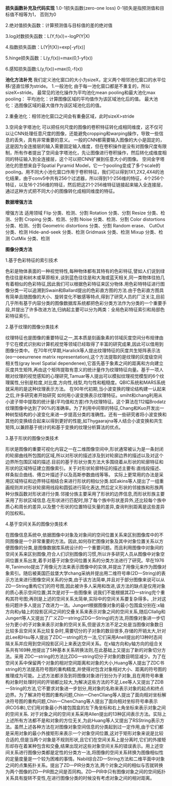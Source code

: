 **损失函数补充及代码实现**
1.0-1损失函数(zero-one loss)
0-1损失是指预测值和目标值不相等为1， 否则为0

2.绝对值损失函数：计算预测值与目标值的差的绝对值

3.log对数损失函数：L(Y,f(x))=-logP(Y|X)

4.指数损失函数：L(Y|f(X))=exp[-yf(x)]

5.hinge损失函数：L(y,f(x))=max(0,1-yf(x))

6.感知损失函数:L(y,f(x))=max(0,-f(x))

**池化方法补充**
我们定义池化窗口的大小为sizeX，定义两个相邻池化窗口的水平位移/竖直位移为stride。
1.一般池化
由于每一池化窗口都是不重复的，所以sizeX=stride。
最常见的池化操作为平均池化mean pooling和最大池化max pooling：
平均池化：计算图像区域的平均值作为该区域池化后的值。
最大池化：选图像区域的最大值作为该区域池化后的值。

2.重叠池化：相邻池化窗口之间会有重叠区域，此时sizeX>stride

3.空间金字塔池化
可以把任何尺度的图像的卷积特征转化成相同维度，这不仅可以让CNN处理任意尺度的图像，还能避免cropping和warping操作，导致一些信息的丢失，具有非常重要的意义。
一般的CNN都需要输入图像的大小是固定的，这是因为全连接层的输入需要固定输入维度，但在卷积操作是没有对图像尺度有限制，所有作者提出了空间金字塔池化，先让图像进行卷积操作，然后转化成维度相同的特征输入到全连接层，这个可以把CNN扩展到任意大小的图像。 
空间金字塔池化的思想来自于Spatial Pyramid Model，它一个pooling变成了多个scale的pooling。用不同大小池化窗口作用于卷积特征，我们可以得到1X1,2X2,4X4的池化结果，由于conv5中共有256个过滤器，所以得到1个256维的特征，4个256个特征，以及16个256维的特征，然后把这21个256维特征链接起来输入全连接层，通过这种方式把不同大小的图像转化成相同维度的特征。

**数据增强方法**

增强方法	       适用领域
Flip	          分类、检测、分割
Rotation	       分类、分割
Resize	          分类、检测、分割
Croping	   			 分类、检测、分割
Noise	   			 分类、检测、分割
Color distortions	  分类、检测、分割
Geometric distortions 分类、分割
Random erase、 CutOut 分类、检测
Hide-and-seek	     分类、检测
Gridmask	       分类、检测
Mixup	          分类、检测
CutMix	          分类、检测

**图像分类方法**

1.基于色彩特征的索引技术

色彩是物体表面的一种视觉特性,每种物体都有其特有的色彩特征,譬如人们说到绿色往往是和树木或草原相关,谈到蓝色往往是和大海或蓝天相关,同一类物体往拍几有着相似的色彩特征,因此我们可以根据色彩特征来区分物体.用色彩特特征进行图像分类一可以追溯到Swain和Ballard提出的色彩直方图的方法.由于色彩直方图具有简单且随图像的大小、旋转变化不敏感等特点,得到了研究人员的厂泛关注,目前几乎所有基于内容分类的图像数据库系统都把色彩分类方法作为分类的一个重要手段,并提出了许多改进方法,归纳起主要可以分为两类：全局色彩特征索引和局部色彩特征索引。

2.基于纹理的图像分类技术

纹理特征也是图像的重要特征之一,其本质是刻画象素的邻域灰度空间分布规律由于它在模式识别和计算机视觉等领域已经取得了丰富的研究成果,因此可以借用到图像分类中。
在70年代早期,Haralick等人提出纹理特征的灰度共生矩阵表示法(eo一oeeurrenee matrix representation),这个方法提取的是纹理的灰度级空间相关性(gray level Spatial dependenee),它首先基于象素之间的距离和方向建立灰度共生矩阵,再由这个矩阵提取有意义的统计量作为纹理特征向量。基于一项人眼对纹理的视觉感知的心理研究,Tamuar等人提出可以模拟纹理视觉模型的6个纹理属性,分别是粒度,对比度,方向性,线型,均匀性和粗糙度。QBIC系统和MARS系统就采用的是这种纹理表示方法。
在90年代初期,当小波变换的理论结构建一认起来之后,许多研究者开始研究
如何用小波变换表示纹理特征。smiht和chang利用从小波子带中提取的统计量(平均值和方差)作为纹理特征。这个算法在112幅Brodatz纹理图像中达到了90%的准确率。为了利用中间带的特征,Chang和Kuo开发出一种树型结构的小波变化来进一步提高分类的准确性。还有一些研究者将小波变换和其他的变换结合起来以得到更好的性能,如Thygaarajna等人结合小波变换和共生矩阵,以兼顾基于统计的和基于变换的纹理分析算法的优点。

3.基于形状的图像分类技术

形状是图像的重要可视化内容之一在二维图像空间中,形状通常被认为是一条封闭的轮廓曲线所包围的区域,所以对形状的描述涉及到对轮廓边界的描述以及对这个边界所包围区域的描述.目前的基于形状分类方法大多围绕着从形状的轮廓特征和形状的区域特征建立图像索引。关于对形状轮廓特征的描述主要有:直线段描述、样条拟合曲线、傅立叶描述子以及高斯参数曲线等等。
实际上更常用的办法是采用区域特征和边界特征相结合来进行形状的相似分类.如Eakins等人提出了一组重画规则并对形状轮廓用线段和圆弧进行简化表达,然后定义形状的邻接族和形族两种分族函数对形状进行分类.邻接分族主要采用了形状的边界信息,而形状形族主要采用了形状区域信息.在形状进行匹配时,除了每个族中形状差异外,还比较每个族中质心和周长的差异,以及整个形状的位置特征矢量的差异,查询判别距离是这些差异的加权和。

4.基于空间关系的图像分类技术

在图像信息系统中,依据图像中对象及对象间的空间位置关系来区别图像库中的不同图像是一个非常重要的方法。因此,如何存贮图像对象及其中对象位置关系以方便图像的分类,是图像数据库系统设计的一个重要问题。而且利用图像中对象间的空间关系来区别图像,符合人们识别图像的习惯,所以许多研究人员从图像中对象空间位置关系出发,着手对基于对象空间位置关系的分类方法进行了研究。早在1976年,Tanimoto提出了用像元方法来表示图像中的实体,并提出了用像元来作为图像对象索引。随后被美国匹兹堡大学chang采纳并提出用二维符号串(2D一String)的表示方法来进行图像空间关系的分类,由于该方法简单,并且对于部分图像来说可以从ZD一String重构它们的符号图,因此被许多人采用和改进,该方法的缺点是仅用对象的质心表示空间位置;其次是对于一些图像来
说我们不能根据其ZD一string完个重构其符号图;再则是上述的空间关系太简单,实际中的空间关系要复杂得多。,针对这些问题许多人提出了改进力一法。Jungert根据图像对象的最小包围盒分别在:x轴方向和y轴上的投影区间之间的交叠关系来表示对象之间的空间关系,随后Cllallg和Jungert等人又提出了广义ZD一string(ZDG一String)的方法,将图像对象进一步切分为更小的子对象来表示对象的空间关系,但是该方法不足之处是当图像对象数日比较多且空间关系比较复杂时,需要切分的子对象的数目很多,存储的开销太大,针对此Lee和Hsu等人提出了ZDC一string的方一法,它们采用Anell提出的13种时态间隔关系并应用到空间投影区问上来表达空间关系。在x轴方向和y轴方向的组合关系共有169种,他提出了5种基本关系转换法则,在此基础上又提出了新的对象切分方法。采用
ZDC一string的方法比ZDG一string切分子对象的数目明显减少。为了在空间关系中保留两个对象的相对空间距离和对象的大小,Huang等人提出了ZDC书string的方法提高符号图的重构精度,并使得对包含对象相对大小、距离的符号图的推理成为可能。上述方法都涉及到将图像对象进行划分为子对象,且在用符号串重构对象时处理时间的开销都比较大,为解决这些方法的不足,Lee等人又提出了ZDB一String的方法,它不要求对象进一步划分,用对象的名称来表示对象的起点和终点边界。为了解决符号图的重构问题,Chin一ChenCllang等人提出了面向相对坐标解决符号图的重构问题,Chin一ChenChang等人提出了面向相对坐标符号串表示(RCOS串),它们用对象最小外接包围盒的左下角坐标和右上角坐标来表示对象之间的空间关系.
对于对象之间的空间关系采用Allen提出的13种区间表示方法。实际上上述所有方法都不是和对象的方位无关,为此Huang等人又提出了RSString表示方法。虽然上述各种方法在对图像对象空间信息的分类起到过一定作用,由于它们都是采用对象的最小外接矩形来表示一个对象空间位置,这对于矩形对象来说是比较合适的,但是当两个对象是不规则形状,且它们在空间关系上是分离时,它们的外接矩形却存在着某种包含和交叠,结果出现对这些对象空间关系的错误表示。用上述空间关系进行图像分类都是定性的分类方一法,将图像的空间关系转换为图像相似性的定量度量是一个较为困难的事情。Nabil综合ZD一String方法和二维平面中对象之间的点集拓扑关系。提出了ZD一PIR分类方法,两个对象之间的相似与否就转换为两个图像的ZD一PIR图之间是否同构。ZD一PIR中只有图像对象之间的空间拓扑关系具有旋转不变性,在进行图像分类的时候没有考虑对象之间的相对距离。

